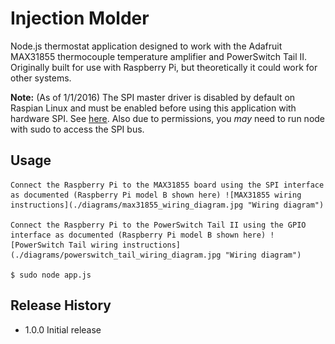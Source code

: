 Injection Molder
=========

Node.js thermostat application designed to work with the Adafruit MAX31855 thermocouple temperature amplifier and PowerSwitch Tail II. Originally built for use with Raspberry Pi, but theoretically it could work for other systems.

**Note:** (As of 1/1/2016) The SPI master driver is disabled by default on Raspian Linux and must be enabled before using this application
with hardware SPI. See [here](https://www.raspberrypi.org/documentation/hardware/raspberrypi/spi/README.md). Also due to permissions, you *may* need to run node with sudo to access the SPI bus.

## Usage

    Connect the Raspberry Pi to the MAX31855 board using the SPI interface as documented (Raspberry Pi model B shown here) ![MAX31855 wiring instructions](./diagrams/max31855_wiring_diagram.jpg "Wiring diagram")

    Connect the Raspberry Pi to the PowerSwitch Tail II using the GPIO interface as documented (Raspberry Pi model B shown here) ![PowerSwitch Tail wiring instructions](./diagrams/powerswitch_tail_wiring_diagram.jpg "Wiring diagram")

    $ sudo node app.js

## Release History

* 1.0.0 Initial release
